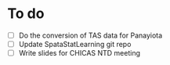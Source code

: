 # To do
- [ ] Do the conversion of TAS data for Panayiota
- [ ] Update SpataStatLearning git repo
- [ ] Write slides for CHICAS NTD meeting
